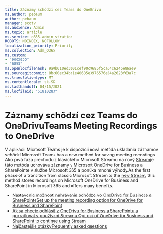 ```yaml
---
title: Záznamy schôdzí cez Teams do OneDrivu
ms.author: pebaum
author: pebaum
manager: scotv
ms.audience: Admin
ms.topic: article
ms.service: o365-administration
ROBOTS: NOINDEX, NOFOLLOW
localization_priority: Priority
ms.collection: Adm_O365
ms.custom:
- "9003835"
- "6853"
ms.openlocfilehash: 9a0b610ed3101cef90c9685f5ca34c6245e86ae9
ms.sourcegitcommit: 8bc60ec34bc1e40685e3976576e04a2623f63a7c
ms.translationtype: MT
ms.contentlocale: sk-SK
ms.lasthandoff: 04/15/2021
ms.locfileid: "51810283"
---
```

# <a name="teams-meeting-recordings-to-onedrive"></a><span data-ttu-id="ce8e0-102">Záznamy schôdzí cez Teams do OneDrivu</span><span class="sxs-lookup"><span data-stu-id="ce8e0-102">Teams Meeting Recordings to OneDrive</span></span>

<span data-ttu-id="ce8e0-103">V aplikácii Microsoft Teams je k dispozícii nová metóda ukladania záznamov schôdzí.</span><span class="sxs-lookup"><span data-stu-id="ce8e0-103">Microsoft Teams has a new method for saving meeting recordings.</span></span> <span data-ttu-id="ce8e0-104">Ako prvá fáza prechodu z klasického Microsoft Streamu na nový [Stream](https://docs.microsoft.com/stream/streamnew/new-stream)je táto metóda uchováva záznamy v Microsoft OneDrive for Business a SharePointe v službe Microsoft 365 a ponúka mnohé výhody.</span><span class="sxs-lookup"><span data-stu-id="ce8e0-104">As the first phase of a transition from classic Microsoft Stream to the [new Stream](https://docs.microsoft.com/stream/streamnew/new-stream), this method stores recordings on Microsoft OneDrive for Business and SharePoint in Microsoft 365 and offers many benefits.</span></span>  

- [<span data-ttu-id="ce8e0-105">Nastavenie možnosti nahrávania schôdze vo OneDrive for Business a SharePointe</span><span class="sxs-lookup"><span data-stu-id="ce8e0-105">Set up the meeting recording option for OneDrive for Business and SharePoint</span></span>](https://docs.microsoft.com/MicrosoftTeams/tmr-meeting-recording-change#set-up-the-meeting-recording-option-for-onedrive-for-business-and-sharepoint)
- [<span data-ttu-id="ce8e0-106">Ak sa chcete odhlásiť z OneDrivu for Business a SharePointu a pokračovať v používaní Streamu,</span><span class="sxs-lookup"><span data-stu-id="ce8e0-106">Opt out of OneDrive for Business and SharePoint to continue using Stream</span></span>](https://docs.microsoft.com/MicrosoftTeams/tmr-meeting-recording-change#opt-out-of-onedrive-for-business-and-sharepoint-to-continue-using-stream)  
- [<span data-ttu-id="ce8e0-107">Najčastejšie otázky</span><span class="sxs-lookup"><span data-stu-id="ce8e0-107">Frequently asked questions</span></span>](https://docs.microsoft.com/MicrosoftTeams/tmr-meeting-recording-change#frequently-asked-questions)
